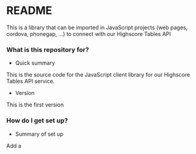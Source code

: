 # README #

This is a library that can be imported in JavaScript projects (web pages, cordova, phonegap, ...) to connect with our Highscore Tables API

### What is this repository for? ###

* Quick summary

This is the source code for the JavaScript client library for our Highscore Tables API service. 

* Version

This is the first version

### How do I get set up? ###

* Summary of set up

Add a <script> tag in your web page to access to the library.js file.

* Configuration

Set the table name and key you want to access to.

* Dependencies

This version has dependencies with jQuery

* Database configuration

N/A

* How to run tests

Tests are not yet defined

* Deployment instructions

In the dashboard of ehehdada, ltd. for your highscore table, make sure you grant the server where the 'library.js' file is hosted appears in the list of hosts for access-control-origin-allow.

### Who do I talk to? ###

* Repo owner or admin
* Other community or team contact